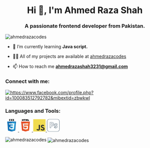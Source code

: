 <h1 align="center">Hi 👋, I'm Ahmed Raza Shah</h1>
<h3 align="center">A passionate frontend developer from Pakistan.</h3>

<p align="left"> <img src="https://komarev.com/ghpvc/?username=ahmedrazacodes&label=Profile%20views&color=0e75b6&style=flat" alt="ahmedrazacodes" /> </p>

- 🌱 I’m currently learning **Java script.**

- 👨‍💻 All of my projects are available at [ahmedrazacodes](ahmedrazacodes)

- 📫 How to reach me **ahmedrazashah3231@gmail.com**

<h3 align="left">Connect with me:</h3>
<p align="left">
<a href="https://fb.com/https://www.facebook.com/profile.php?id=100083512792782&mibextid=zbwkwl" target="blank"><img align="center" src="https://raw.githubusercontent.com/rahuldkjain/github-profile-readme-generator/master/src/images/icons/Social/facebook.svg" alt="https://www.facebook.com/profile.php?id=100083512792782&mibextid=zbwkwl" height="30" width="40" /></a>
</p>

<h3 align="left">Languages and Tools:</h3>
<p align="left"> <a href="https://www.w3schools.com/css/" target="_blank" rel="noreferrer"> <img src="https://raw.githubusercontent.com/devicons/devicon/master/icons/css3/css3-original-wordmark.svg" alt="css3" width="40" height="40"/> </a> <a href="https://www.w3.org/html/" target="_blank" rel="noreferrer"> <img src="https://raw.githubusercontent.com/devicons/devicon/master/icons/html5/html5-original-wordmark.svg" alt="html5" width="40" height="40"/> </a> <a href="https://developer.mozilla.org/en-US/docs/Web/JavaScript" target="_blank" rel="noreferrer"> <img src="https://raw.githubusercontent.com/devicons/devicon/master/icons/javascript/javascript-original.svg" alt="javascript" width="40" height="40"/> </a> <a href="https://www.photoshop.com/en" target="_blank" rel="noreferrer"> <img src="https://raw.githubusercontent.com/devicons/devicon/master/icons/photoshop/photoshop-line.svg" alt="photoshop" width="40" height="40"/> </a> </p>

<p><img align="left" src="https://github-readme-stats.vercel.app/api/top-langs?username=ahmedrazacodes&show_icons=true&locale=en&layout=compact" alt="ahmedrazacodes" /></p>

<p>&nbsp;<img align="center" src="https://github-readme-stats.vercel.app/api?username=ahmedrazacodes&show_icons=true&locale=en" alt="ahmedrazacodes" /></p>
